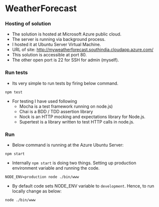 # WeatherForecast

### Hosting of solution

* The solution is hosted at Microsoft Azure public cloud.
* The server is running via background process.
* I hosted it at Ubuntu Server Virtual Machine.
* URL of site: http://myweatherforecast.southindia.cloudapp.azure.com/
* This solution is accessible at port 80.
* The other open port is 22 for SSH for admin (myself).

### Run tests
* Its very simple to run tests by firing below command.
~~~~
npm test
~~~~
* For testing I have used following
  * Mocha is a test framework running on node.js)
  * Chai is a BDD / TDD assertion library 
  * Nock is an HTTP mocking and expectations library for Node.js.
  * Supertest is a library written to test HTTP calls in node.js.
  

### Run 
* Below command is running at the Azure Ubuntu Server:
~~~~
npm start
~~~~
  * Internally `npm start` is doing two things. Setting up production environment variable and running the code.
  ~~~~
  NODE_ENV=production node ./bin/www
  ~~~~
  * By default code sets NODE_ENV variable to `development`. Hence, to run locally change as below:
  ~~~~
  node ./bin/www
  ~~~~
  
  
